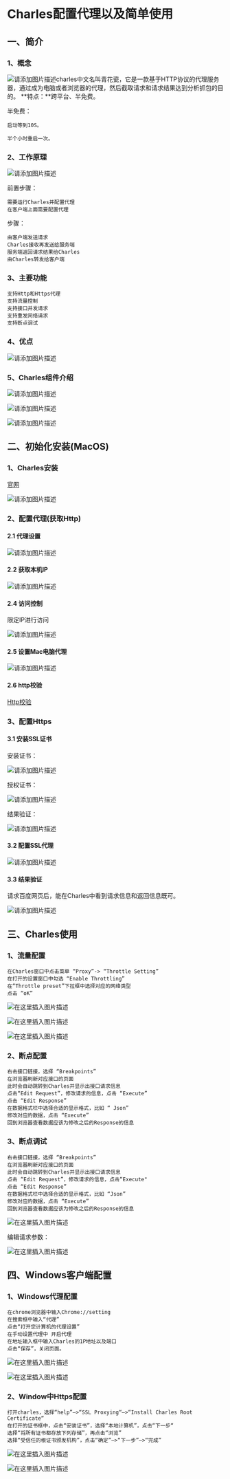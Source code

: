 # Charles配置代理以及简单使用

## 一、简介
### 1、概念

![请添加图片描述](1b11d944932d459eb5185684be20c90c.png)charles中文名叫青花瓷，它是一款基于HTTP协议的代理服务器，通过成为电脑或者浏览器的代理，然后截取请求和请求结果达到分析抓包的目的。
**特点：**跨平台、半免费。

半免费：

```
启动等到10S。

半个小时重启一次。
```

### 2、工作原理

![请添加图片描述](f499ec3f69814c788dcb55c76a800515.png)

前置步骤：

```
需要运行Charles并配置代理
在客户端上面需要配置代理
```

步骤：

```
由客户端发送请求
Charles接收再发送给服务端
服务端返回请求结果给Charles
由Charles转发给客户端
```

### 3、主要功能

```
支持Http和Https代理
支持流量控制
支持接口并发请求
支持重发网络请求
支持断点调试
```

### 4、优点

![请添加图片描述](149c9fa9a6664c72be5ad0f37dfab9b3.png)

### 5、Charles组件介绍

![请添加图片描述](d60404c375294cf681327e3257b613ad.png)

![请添加图片描述](f2932cadc942429baca1ca654ced08a2.png)

![请添加图片描述](https://img-blog.csdnimg.cn/5be5da28b7744b4aa2635bf170c6c17f.png)

## 二、初始化安装(MacOS)
### 1、Charles安装
[官网](https://www.charlesproxy.com/)

![请添加图片描述](6f89669f74624848afae685858f8661f.png)

### 2、配置代理(获取Http)

#### 2.1 代理设置

![请添加图片描述](9bd929e22fb34dd7b17f1528e18c9890.png)

#### 2.2 获取本机IP

![请添加图片描述](7ceffbf7b7484eefab72ef3064c6050e.png)

#### 2.4 访问控制
限定IP进行访问

![请添加图片描述](6702fcdcd15d41ed8fa049a648c1b478.png)

#### 2.5 设置Mac电脑代理

![请添加图片描述](005cd7365bca4f7dbc6d83b8bee8aebc.png)



#### 2.6 http校验

[Http校验](http://ihrm-test.itheima.net/#/login)

### 3、配置Https

#### 3.1 安装SSL证书

安装证书：

![请添加图片描述](56563be4fb684c20907806457aace38a.png)

授权证书：

![请添加图片描述](f1efe3ae5fbf4ef9aff0a1488f1707bc.png)

结果验证：

![请添加图片描述](76f4ec012c2e4459adc289901ae0c640.png)

#### 3.2 配置SSL代理

![请添加图片描述](01c0e118edc645fdba93d8d275ee8ad2.png)

#### 3.3 结果验证

请求百度网页后，能在Charles中看到请求信息和返回信息既可。

![请添加图片描述](bd0c13d2f8874b5bb09c48d3758cefcb.png)

## 三、Charles使用
### 1、流量配置
```
在Charles窗口中点击菜单 “Proxy”-> “Throttle Setting”
在打开的设置窗口中勾选 “Enable Throttling”
在“Throttle preset”下拉框中选择对应的网络类型
点击 “oK”
```

![在这里插入图片描述](051a0f65e6d142e4ba450d9cb9ada847.png)

![在这里插入图片描述](d8836022ab854f60bf57f26ed89767b9.png)

![在这里插入图片描述](515207d284634356b4b28e37c72e777f.png)

### 2、断点配置

```
右击接口链接，选择 “Breakpoints”
在浏览器刷新对应接口的页面
此时会自动跳转到Charles并显示出接口请求信息
点击“Edit Request”，修改请求的信息，点击 “Execute”
点击 “Edit Response”
在数据格式栏中选择合适的显示格式，比如 “ Json”
修改对应的数据，点击 “Execute”
回到浏览器查看数据应该为修改之后的Response的信息
```



### 3、断点调试
```
右击接口链接，选择 “Breakpoints”
在浏览器刷新对应接口的页面
此时会自动跳转到Charles并显示出接口请求信息
点击 “Edit Request”，修改请求的信息，点击“Execute"
点击 “Edit Response”
在数据格式栏中选择合适的显示格式，比如 “Json”
修改对应的数据，点击 “Execute”
回到浏览器查看数据应该为修改之后的Response的信息
```



![在这里插入图片描述](720af25c6af84f778003534b62b5fc9f.png)

编辑请求参数：

![在这里插入图片描述](611b6fa5af644a44bace38ffe068a63e.png)




## 四、Windows客户端配置
### 1、Windows代理配置

```
在chrome浏览器中输入Chrome://setting
在搜索框中输入“代理”
点击“打开您计算机的代理设置”
在手动设置代理中 开启代理
在地址输入框中输入Charles的1P地址以及端口
点击“保存”，关闭页面。
```

![在这里插入图片描述](4f2eaa5b644547f28f4d0f8d49ca9b4e.png)

![在这里插入图片描述](3245d12d90a746c3843d306af79abe95.png)

### 2、Window中Https配置
```
打开charles，选择“help”—>“SSL Proxying“—>“Install Charles Root Certificate“
在打开的证书框中，点击“安装证书”，选择“本地计算机”，点击“下一步“
选择“将所有证书都存放下列存储”，再点击“浏览”
选择“受信任的根证书颁发机构”，点击“确定”—>“下一步”—>“完成”
```

![在这里插入图片描述](ea9134d851c046cf93b615e16f156f70.png)

![在这里插入图片描述](32c7bd54b5544c66bb601ddf429f5e26.png)